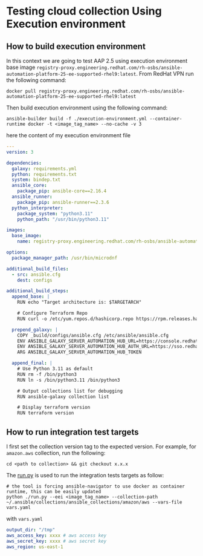 # Testing cloud collection Using Execution environment


## How to build execution environment

In this context we are going to test AAP 2.5 using execution environment base image ``registry-proxy.engineering.redhat.com/rh-osbs/ansible-automation-platform-25-ee-supported-rhel9:latest``.
From RedHat VPN run the following command:

```shell
docker pull registry-proxy.engineering.redhat.com/rh-osbs/ansible-automation-platform-25-ee-supported-rhel9:latest
```

Then build execution environment using the following command:

```shell
ansible-builder build -f ./execution-environment.yml --container-runtime docker -t <image_tag_name> --no-cache -v 3
```


here the content of my execution environment file

```yaml
---
version: 3

dependencies:
  galaxy: requirements.yml
  python: requirements.txt
  system: bindep.txt
  ansible_core:
    package_pip: ansible-core==2.16.4
  ansible_runner:
    package_pip: ansible-runner==2.3.6
  python_interpreter:
    package_system: "python3.11"
    python_path: "/usr/bin/python3.11"

images:
  base_image:
    name: registry-proxy.engineering.redhat.com/rh-osbs/ansible-automation-platform-25-ee-supported-rhel9:latest

options:
  package_manager_path: /usr/bin/microdnf

additional_build_files:
  - src: ansible.cfg
    dest: configs

additional_build_steps:
  append_base: |
    RUN echo "Target architecture is: $TARGETARCH"

    # Configure Terraform Repo
    RUN curl -o /etc/yum.repos.d/hashicorp.repo https://rpm.releases.hashicorp.com/RHEL/hashicorp.repo

  prepend_galaxy: |
    COPY _build/configs/ansible.cfg /etc/ansible/ansible.cfg
    ENV ANSIBLE_GALAXY_SERVER_AUTOMATION_HUB_URL=https://console.redhat.com/api/automation-hub/content/published/
    ENV ANSIBLE_GALAXY_SERVER_AUTOMATION_HUB_AUTH_URL=https://sso.redhat.com/auth/realms/redhat-external/protocol/openid-connect/token
    ARG ANSIBLE_GALAXY_SERVER_AUTOMATION_HUB_TOKEN

  append_final: |
    # Use Python 3.11 as default
    RUN rm -f /bin/python3
    RUN ln -s /bin/python3.11 /bin/python3

    # Output collections list for debugging
    RUN ansible-galaxy collection list

    # Display terraform version
    RUN terraform version
```


## How to run integration test targets

I first set the collection version tag to the expected version.
For example, for ``amazon.aws`` collection, run the following:

```shell
cd <path to collection> && git checkout x.x.x
```

The [run.py](https://github.com/abikouo/ansible-ee-testing/blob/main/run.py) is used to run the integration tests targets as follow:

```shell
# the tool is forcing ansible-navigator to use docker as container runtime, this can be easily updated
python ./run.py --eei <image_tag_name> --collection-path ~/.ansible/collections/ansible_collections/amazon/aws --vars-file vars.yaml
```

with ``vars.yaml``

```yaml
output_dir: "/tmp"
aws_access_key: xxxx # aws access key
aws_secret_key: xxxx # aws secret key
aws_region: us-east-1
```